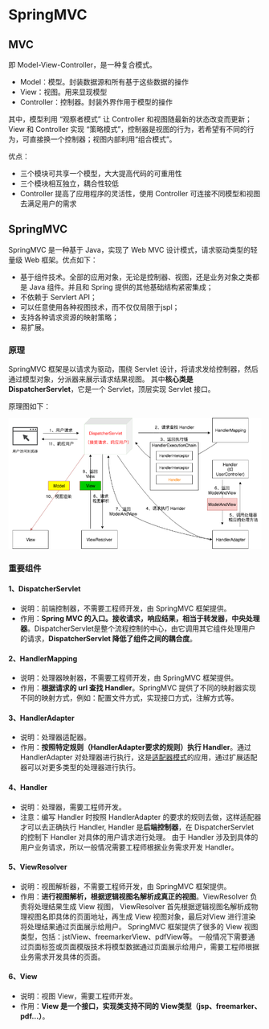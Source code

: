 # SpringMVC

## MVC

即 Model-View-Controller，是一种复合模式。

- Model：模型。封装数据源和所有基于这些数据的操作
- View：视图。用来显现模型
- Controller：控制器。封装外界作用于模型的操作

其中，模型利用 “观察者模式” 让 Controller 和视图随最新的状态改变而更新；View 和 Controller 实现 “策略模式”，控制器是视图的行为，若希望有不同的行为，可直接换一个控制器；视图内部利用“组合模式”。

优点：

- 三个模块可共享一个模型，大大提高代码的可重用性
- 三个模块相互独立，耦合性较低
- Controller 提高了应用程序的灵活性，使用 Controller 可连接不同模型和视图去满足用户的需求

## SpringMVC

SpringMVC 是一种基于 Java，实现了 Web MVC 设计模式，请求驱动类型的轻量级 Web 框架。优点如下：

- 基于组件技术。全部的应用对象，无论是控制器、视图，还是业务对象之类都是 Java 组件。并且和 Spring 提供的其他基础结构紧密集成；
- 不依赖于 Servlert API；
- 可以任意使用各种视图技术，而不仅仅局限于jspl；
- 支持各种请求资源的映射策略；
- 易扩展。

### 原理

SpringMVC 框架是以请求为驱动，围绕 Servlet 设计，将请求发给控制器，然后通过模型对象，分派器来展示请求结果视图。 其中**核心类是 DispatcherServlet**，它是一个 Servlet，顶层实现 Servlet 接口。

原理图如下：

<div align="center"><img src="../_pics/java-notes/spring/springmvc_1.png" width="750px"/></div>



### 重要组件

#### 1、DispatcherServlet

- 说明：前端控制器，不需要工程师开发，由 SpringMVC 框架提供。
- 作用：**Spring MVC 的入口。接收请求，响应结果，相当于转发器，中央处理器**。DispatcherServlet是整个流程控制的中心，由它调用其它组件处理用户的请求，**DispatcherServlet 降低了组件之间的耦合度**。

#### 2、HandlerMapping

- 说明：处理器映射器，不需要工程师开发，由 SpringMVC 框架提供。
- 作用：**根据请求的 url 查找 Handler**。SpringMVC 提供了不同的映射器实现不同的映射方式，例如：配置文件方式，实现接口方式，注解方式等。

#### 3、HandlerAdapter

- 说明：处理器适配器。
- 作用：**按照特定规则（HandlerAdapter要求的规则）执行 Handler**。通过 HandlerAdapter 对处理器进行执行，这是[适配器模式](https://duhouan.github.io/Java/#/OO/4_%E7%BB%93%E6%9E%84%E5%9E%8B?id=_1-%e9%80%82%e9%85%8d%e5%99%a8%ef%bc%88adapter%ef%bc%89)的应用，通过扩展适配器可以对更多类型的处理器进行执行。

#### 4、Handler

- 说明：处理器，需要工程师开发。
- 注意：编写 Handler 时按照 HandlerAdapter 的要求的规则去做，这样适配器才可以去正确执行 Handler, Handler 是**后端控制器**，在 DispatcherServlet 的控制下 Handler 对具体的用户请求进行处理。 由于 Handler 涉及到具体的用户业务请求，所以一般情况需要工程师根据业务需求开发 Handler。

#### 5、ViewResolver

- 说明：视图解析器，不需要工程师开发，由 SpringMVC 框架提供。
- 作用：**进行视图解析，根据逻辑视图名解析成真正的视图**。ViewResolver 负责将处理结果生成 View 视图， ViewResolver 首先根据逻辑视图名解析成物理视图名即具体的页面地址，再生成 View 视图对象，最后对View 进行渲染将处理结果通过页面展示给用户。 SpringMVC 框架提供了很多的 View 视图类型，包括：jstlView、freemarkerView、pdfView等。 一般情况下需要通过页面标签或页面模版技术将模型数据通过页面展示给用户，需要工程师根据业务需求开发具体的页面。

#### 6、View

- 说明：视图 View，需要工程师开发。
- 作用：**View 是一个接口，实现类支持不同的 View类型（jsp、freemarker、pdf…）**。
